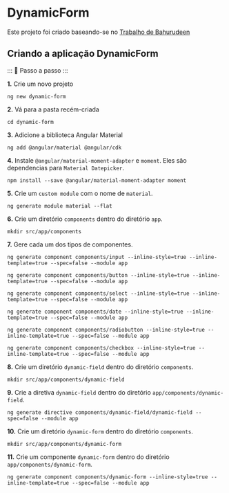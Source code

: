 # DynamicForm

Este projeto foi criado baseando-se no [Trabalho de Bahurudeen](https://medium.com/@mail.bahurudeen/create-a-dynamic-form-with-configurable-fields-and-validations-using-angular-6-994db56834da)

##  Criando a aplicação DynamicForm 

::: :walking: Passo a passo :::

**1.** Crie um novo projeto

```
ng new dynamic-form
```

**2.** Vá para a pasta recém-criada
```
cd dynamic-form
```

**3.** Adicione a biblioteca Angular Material

```
ng add @angular/material @angular/cdk
```

**4.** Instale `@angular/material-moment-adapter` e `moment`. Eles são dependencias para `Material Datepicker`.
```
npm install --save @angular/material-moment-adapter moment
```

**5.** Crie um `custom module` com o nome de  `material`.

```
ng generate module material --flat
```

**6.** Crie um diretório `components` dentro do diretório `app`.

```
mkdir src/app/components
```
**7.** Gere cada um dos tipos de componentes.

```
ng generate component components/input --inline-style=true --inline-template=true --spec=false --module app
```

```
ng generate component components/button --inline-style=true --inline-template=true --spec=false --module app
```

```
ng generate component components/select --inline-style=true --inline-template=true --spec=false --module app
```

```
ng generate component components/date --inline-style=true --inline-template=true --spec=false --module app
```

```
ng generate component components/radiobutton --inline-style=true --inline-template=true --spec=false --module app
```

```
ng generate component components/checkbox --inline-style=true --inline-template=true --spec=false --module app
```

**8.** Crie um diretório `dynamic-field` dentro do diretório `components`.

```
mkdir src/app/components/dynamic-field
```

**9.** Crie a diretiva `dynamic-field` dentro do diretório `app/components/dynamic-field`.

```
ng generate directive components/dynamic-field/dynamic-field --spec=false --module app
```

**10.** Crie um diretório `dynamic-form` dentro do diretório `components`.

```
mkdir src/app/components/dynamic-form
```

**11.** Crie um componente `dynamic-form` dentro do diretório `app/components/dynamic-form`.

```
ng generate component components/dynamic-form --inline-style=true --inline-template=true --spec=false --module app
```
